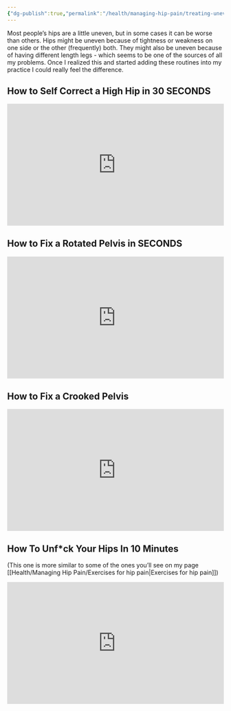 ```yaml
---
{"dg-publish":true,"permalink":"/health/managing-hip-pain/treating-uneven-hips/","updated":"2024-03-14T19:33:14.960+08:00"}
---
```


Most people’s hips are a little uneven, but in some cases it can be worse than others. Hips might be uneven because of tightness or weakness on one side or the other (frequently) both. They might also be uneven because of having different length legs - which seems to be one of the sources of all my problems. Once I realized this and started adding these routines into my practice I could really feel the difference.

## How to Self Correct a High Hip in 30 SECONDS

<iframe src="https://www.youtube.com/embed/krGkT8NymA4" title="" style="width:100%; aspect-ratio:16/9" loading="lazy" frameborder="0" allow="accelerometer; autoplay; clipboard-write; encrypted-media; gyroscope; picture-in-picture; web-share" allowfullscreen></iframe>

## How to Fix a Rotated Pelvis in SECONDS

<iframe src="https://www.youtube.com/embed/7DCjVRnO-AA" title="" style="width:100%; aspect-ratio:16/9" loading="lazy" frameborder="0" allow="accelerometer; autoplay; clipboard-write; encrypted-media; gyroscope; picture-in-picture; web-share" allowfullscreen></iframe>

## How to Fix a Crooked Pelvis

<iframe src="https://www.youtube.com/embed/j2tJ6RZ3Xi0" title="" style="width:100%; aspect-ratio:16/9" loading="lazy" frameborder="0" allow="accelerometer; autoplay; clipboard-write; encrypted-media; gyroscope; picture-in-picture; web-share" allowfullscreen></iframe>

## How To Unf*ck Your Hips In 10 Minutes 
(This one is more similar to some of the ones you’ll see on my page [[Health/Managing Hip Pain/Exercises for hip pain\|Exercises for hip pain]])

<iframe src="https://www.youtube.com/embed/ZkhbkK53OgA" title="" style="width:100%; aspect-ratio:16/9" loading="lazy" frameborder="0" allow="accelerometer; autoplay; clipboard-write; encrypted-media; gyroscope; picture-in-picture; web-share" allowfullscreen></iframe>